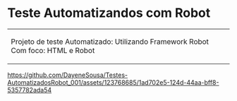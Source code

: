 ﻿# Teste Automatizandos com Robot

<table>
<tr>
<td>
	
  Projeto de teste Automatizado: Utilizando Framework Robot 
		Com foco: HTML e Robot
	 

</td>
</tr>
</table>



https://github.com/DayeneSousa/Testes-AutomatizadosRobot_001/assets/123768685/1ad702e5-124d-44aa-bff8-5357782ada54

